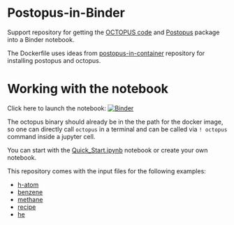 # Postopus-in-Binder

<!-- ![image made by DALL·E mini  ](image.jpeg) -->

Support repository for getting the [OCTOPUS code](http://octopus-code.org/) and [Postopus](https://gitlab.com/octopus-code/postopus) package into a Binder notebook.

The Dockerfile uses ideas from [postopus-in-container](https://github.com/iamashwin99/postopus-in-container) repository for installing postopus and octopus.

# Working with the notebook

Click here to launch the notebook:  [![Binder](https://mybinder.org/badge_logo.svg)](https://mybinder.org/v2/gh/iamashwin99/postopus-in-binder/HEAD?labpath=Quick_Start.ipynb)


The octopus binary should already be in the the path for the docker image, so one can directly call `octopus` in a terminal and can be called via `! octopus` command inside a jupyter cell.

You can start with the [Quick_Start.ipynb](Quick_Start.ipynb) notebook or create your own notebook.

This repository comes with the input files for the following examples:


* [h-atom](https://octopus-code.org/new-site/main/tutorial/basics/getting_started/?series=octopus-basics)
* [benzene](https://www.octopus-code.org/documentation/12/tutorial/basics/visualization/)
* [methane](https://octopus-code.org/new-site/main/tutorial/basics/time-dependent_propagation/)
* [recipe](https://octopus-code.org/new-site/main/tutorial/basics/recipe/)
* [he](https://octopus-code.org/new-site/main/tutorial/model/1d_helium/)
